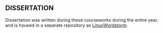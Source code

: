 DISSERTATION
----------------------
Dissertation was written during these courseworks during the entire year, and is housed in a separate repository as [LinuxWordstorm](https://github.com/shofman/LinuxWordStorm).

